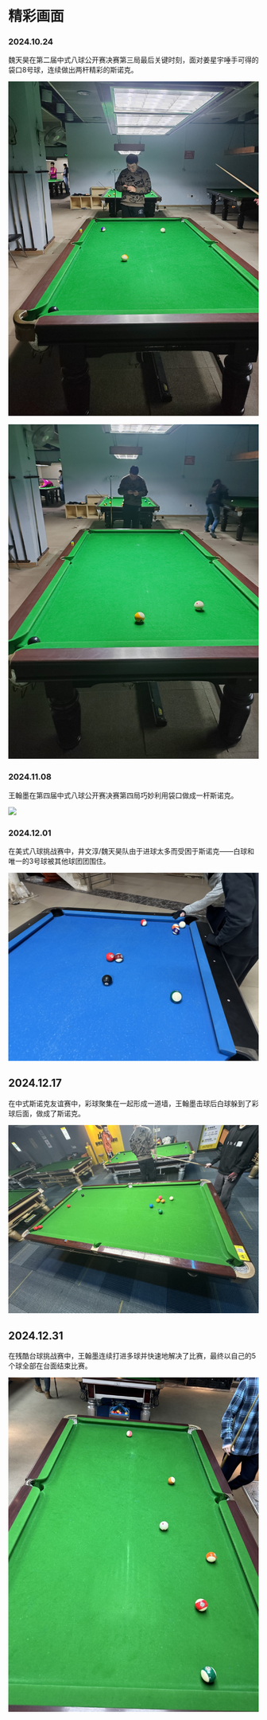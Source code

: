 # 精彩画面

### 2024.10.24

魏天昊在第二届中式八球公开赛决赛第三局最后关键时刻，面对姜星宇唾手可得的袋口8号球，连续做出两杆精彩的斯诺克。

![](./img/20241024_001.jpg)

![](./img/20241024_002.jpg)

### 2024.11.08

王翰墨在第四届中式八球公开赛决赛第四局巧妙利用袋口做成一杆斯诺克。

![](./img/20241108_001.jpg)

### 2024.12.01

在美式八球挑战赛中，井文淳/魏天昊队由于进球太多而受困于斯诺克——白球和唯一的3号球被其他球团团围住。

![](./img/20241201_001.jpg)

## 2024.12.17

在中式斯诺克友谊赛中，彩球聚集在一起形成一道墙，王翰墨击球后白球躲到了彩球后面，做成了斯诺克。

![](./img/20241217_001.jpg)

## 2024.12.31

在残酷台球挑战赛中，王翰墨连续打进多球并快速地解决了比赛，最终以自己的5个球全部在台面结束比赛。

![](./img/20241231_001.jpg)